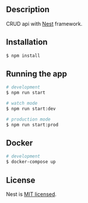 ## Description

CRUD api with [Nest](https://github.com/nestjs/nest) framework.

## Installation

```bash
$ npm install
```

## Running the app

```bash
# development
$ npm run start

# watch mode
$ npm run start:dev

# production mode
$ npm run start:prod
```
## Docker
```bash
# development
$ docker-compose up
```

## License

Nest is [MIT licensed](LICENSE).
